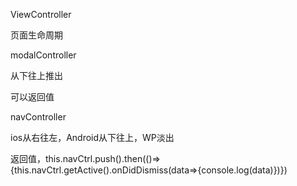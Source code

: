 ViewController

页面生命周期



modalController

从下往上推出

可以返回值



navController

ios从右往左，Android从下往上，WP淡出

返回值，this.navCtrl.push().then(()=>{this.navCtrl.getActive().onDidDismiss(data=>{console.log(data)})})
